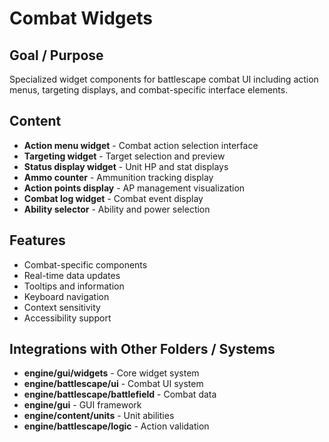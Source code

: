 # Combat Widgets

## Goal / Purpose
Specialized widget components for battlescape combat UI including action menus, targeting displays, and combat-specific interface elements.

## Content
- **Action menu widget** - Combat action selection interface
- **Targeting widget** - Target selection and preview
- **Status display widget** - Unit HP and stat displays
- **Ammo counter** - Ammunition tracking display
- **Action points display** - AP management visualization
- **Combat log widget** - Combat event display
- **Ability selector** - Ability and power selection

## Features
- Combat-specific components
- Real-time data updates
- Tooltips and information
- Keyboard navigation
- Context sensitivity
- Accessibility support

## Integrations with Other Folders / Systems
- **engine/gui/widgets** - Core widget system
- **engine/battlescape/ui** - Combat UI system
- **engine/battlescape/battlefield** - Combat data
- **engine/gui** - GUI framework
- **engine/content/units** - Unit abilities
- **engine/battlescape/logic** - Action validation
